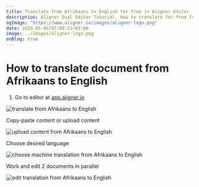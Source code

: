 ```yaml
---
title: Translate from Afrikaans to English for free in Aligner Editor
description: Aligner Dual Editor Tutorial. How to translate for free from Afrikaans to English. Aligner is multilingual document management platform. 
ogImage: "https://www.aligner.io/images/aligner-logo.png"
date: 2020-05-06T07:09:21+03:00
image: ../images/aligner-logo.png
onBlog: true
---
```


# How to translate document from Afrikaans to English

1. Go to editor at [app.aligner.io](https://app.aligner.io "Aligner App web page")

![translate from Afrikaans to English](../aligner-blank-editor.png "translate from Afrikaans to English")

Copy-paste content or upload content

![upload content from Afrikaans to English](../aligner-uploaded-document.png "upload content from Afrikaans to English")

Choose desired language

![choose machine translation from Afrikaans to English](../aligner-language-dropdown.png "choose machine translation from Afrikaans to English")

Work and edit 2 documents in parallel

![edit translation from Afrikaans to English](../aligner-double-sitded-editor.png "edit translation from Afrikaans to English")

